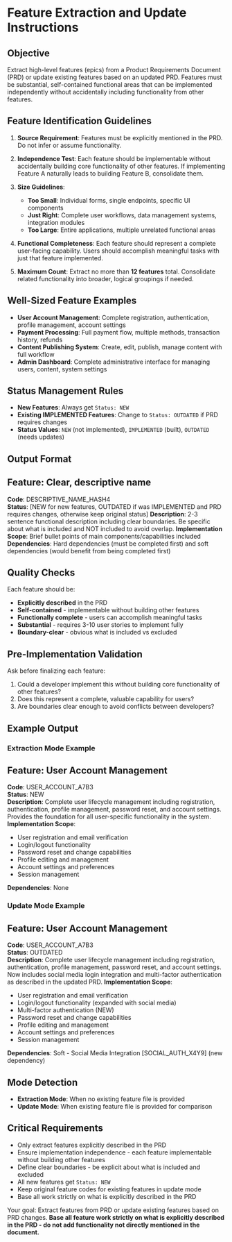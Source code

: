 # Feature Extraction and Update Instructions

## Objective  
Extract high-level features (epics) from a Product Requirements Document (PRD) or update existing features based on an updated PRD. Features must be substantial, self-contained functional areas that can be implemented independently without accidentally including functionality from other features.

## Feature Identification Guidelines  

1. **Source Requirement**: Features must be explicitly mentioned in the PRD. Do not infer or assume functionality.

2. **Independence Test**: Each feature should be implementable without accidentally building core functionality of other features. If implementing Feature A naturally leads to building Feature B, consolidate them.

3. **Size Guidelines**: 
   - **Too Small**: Individual forms, single endpoints, specific UI components
   - **Just Right**: Complete user workflows, data management systems, integration modules
   - **Too Large**: Entire applications, multiple unrelated functional areas

4. **Functional Completeness**: Each feature should represent a complete user-facing capability. Users should accomplish meaningful tasks with just that feature implemented.

5. **Maximum Count**: Extract no more than **12 features** total. Consolidate related functionality into broader, logical groupings if needed.

## Well-Sized Feature Examples
- **User Account Management**: Complete registration, authentication, profile management, account settings
- **Payment Processing**: Full payment flow, multiple methods, transaction history, refunds
- **Content Publishing System**: Create, edit, publish, manage content with full workflow
- **Admin Dashboard**: Complete administrative interface for managing users, content, system settings

## Status Management Rules
- **New Features**: Always get `Status: NEW`
- **Existing IMPLEMENTED Features**: Change to `Status: OUTDATED` if PRD requires changes
- **Status Values**: `NEW` (not implemented), `IMPLEMENTED` (built), `OUTDATED` (needs updates)

## Output Format  

## Feature: Clear, descriptive name  
**Code**: DESCRIPTIVE_NAME_HASH4  
**Status**: [NEW for new features, OUTDATED if was IMPLEMENTED and PRD requires changes, otherwise keep original status]
**Description**: 2-3 sentence functional description including clear boundaries. Be specific about what is included and NOT included to avoid overlap.
**Implementation Scope**: Brief bullet points of main components/capabilities included
**Dependencies**: Hard dependencies (must be completed first) and soft dependencies (would benefit from being completed first)

## Quality Checks  
Each feature should be:  
- **Explicitly described** in the PRD
- **Self-contained** - implementable without building other features  
- **Functionally complete** - users can accomplish meaningful tasks
- **Substantial** - requires 3-10 user stories to implement fully
- **Boundary-clear** - obvious what is included vs excluded

## Pre-Implementation Validation
Ask before finalizing each feature:
1. Could a developer implement this without building core functionality of other features?
2. Does this represent a complete, valuable capability for users?
3. Are boundaries clear enough to avoid conflicts between developers?

## Example Output

### Extraction Mode Example
## Feature: User Account Management  
**Code**: USER_ACCOUNT_A7B3  
**Status**: NEW  
**Description**: Complete user lifecycle management including registration, authentication, profile management, password reset, and account settings. Provides the foundation for all user-specific functionality in the system.
**Implementation Scope**: 
- User registration and email verification
- Login/logout functionality  
- Password reset and change capabilities
- Profile editing and management
- Account settings and preferences
- Session management

**Dependencies**: None  

### Update Mode Example
## Feature: User Account Management  
**Code**: USER_ACCOUNT_A7B3  
**Status**: OUTDATED  
**Description**: Complete user lifecycle management including registration, authentication, profile management, password reset, and account settings. Now includes social media login integration and multi-factor authentication as described in the updated PRD.
**Implementation Scope**: 
- User registration and email verification
- Login/logout functionality (expanded with social media)
- Multi-factor authentication (NEW)
- Password reset and change capabilities
- Profile editing and management
- Account settings and preferences
- Session management

**Dependencies**: Soft - Social Media Integration [SOCIAL_AUTH_X4Y9] (new dependency)

## Mode Detection
- **Extraction Mode**: When no existing feature file is provided
- **Update Mode**: When existing feature file is provided for comparison

## Critical Requirements
- Only extract features explicitly described in the PRD
- Ensure implementation independence - each feature implementable without building other features
- Define clear boundaries - be explicit about what is included and excluded
- All new features get `Status: NEW`
- Keep original feature codes for existing features in update mode
- Base all work strictly on what is explicitly described in the PRD

Your goal: Extract features from PRD or update existing features based on PRD changes. **Base all feature work strictly on what is explicitly described in the PRD - do not add functionality not directly mentioned in the document.**
